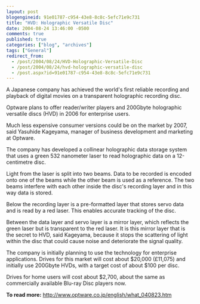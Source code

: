 ```yaml
---
layout: post
blogengineid: 91e01787-c954-43e8-8c8c-5efc71e9c731
title: "HVD: Holographic Versatile Disc"
date: 2004-08-24 13:46:00 -0500
comments: true
published: true
categories: ["blog", "archives"]
tags: ["General"]
redirect_from: 
  - /post/2004/08/24/HVD-Holographic-Versatile-Disc
  - /post/2004/08/24/hvd-holographic-versatile-disc
  - /post.aspx?id=91e01787-c954-43e8-8c8c-5efc71e9c731
---
```

<!-- more -->
A Japanese company has achieved the world&#39;s first reliable recording and playback of digital movies on a transparent holographic recording disc.


Optware plans to offer reader/writer players and 200Gbyte holographic versatile discs (HVD) in 2006 for enterprise users.



Much less expensive consumer versions could be on the market by 2007, said Yasuhide Kageyama, manager of business development and marketing at Optware.



The company has developed a collinear holographic data storage system that uses a green 532 nanometer laser to read holographic data on a 12-centimetre disc.



Light from the laser is split into two beams. Data to be recorded is encoded onto one of the beams while the other beam is used as a reference. The two beams interfere with each other inside the disc&#39;s recording layer and in this way data is stored.



Below the recording layer is a pre-formatted layer that stores servo data and is read by a red laser. This enables accurate tracking of the disc.



Between the data layer and servo layer is a mirror layer, which reflects the green laser but is transparent to the red laser. It is this mirror layer that is the secret to HVD, said Kageyama, because it stops the scattering of light within the disc that could cause noise and deteriorate the signal quality.



The company is initially planning to use the technology for enterprise applications. Drives for this market will cost about $20,000 (&pound;11,075) and initially use 200Gbyte HVDs, with a target cost of about $100 per disc.



Drives for home users will cost about $2,700, about the same as commercially available Blu-ray Disc players now.



**To read more:** <a href="http://www.optware.co.jp/english/what_040823.htm">http://www.optware.co.jp/english/what_040823.htm</a>


